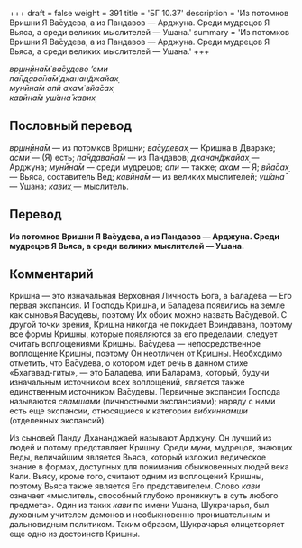 +++
draft = false
weight = 391
title = 'БГ 10.37'
description = 'Из потомков Вришни Я Ва̄судева, а из Пандавов — Арджуна. Среди мудрецов Я Вьяса, а среди великих мыслителей — Ушана.'
summary = 'Из потомков Вришни Я Ва̄судева, а из Пандавов — Арджуна. Среди мудрецов Я Вьяса, а среди великих мыслителей — Ушана.'
+++

_вр̣шн̣ӣна̄м̇ ва̄судево ’сми  
па̄н̣д̣ава̄на̄м̇ дханан̃джайах̣  
мунӣна̄м апй ахам̇ вйа̄сах̣  
кавӣна̄м уш́ана̄ кавих̣_

## Пословный перевод

_вр̣шн̣ӣна̄м_ — из потомков Вришни; _ва̄судевах̣_ — Кришна в Двараке; _асми_ — (Я) есть; _па̄н̣д̣ава̄на̄м_ — из Пандавов; _дханан̃джайах̣_ — Арджуна; _мунӣна̄м_ — среди мудрецов; _апи_ — также; _ахам_ — Я; _вйа̄сах̣_ — Вьяса, составитель Вед; _кавӣна̄м_ — из великих мыслителей; _уш́ана̄_ — Ушана; _кавих̣_ — мыслитель.

## Перевод

**Из потомков Вришни Я Ва̄судева, а из Пандавов — Арджуна. Среди мудрецов Я Вьяса, а среди великих мыслителей — Ушана.**

## Комментарий

Кришна — это изначальная Верховная Личность Бога, а Баладева — Его первая экспансия. И Господь Кришна, и Баладева появились на земле как сыновья Васудевы, поэтому Их обоих можно назвать Ва̄судевой. С другой точки зрения, Кришна никогда не покидает Вриндавана, поэтому все формы Кришны, которые появляются за его пределами, следует считать воплощениями Кришны. Ва̄судева — непосредственное воплощение Кришны, поэтому Он неотличен от Кришны. Необходимо отметить, что Ва̄судева, о котором идет речь в данном стихе «Бхагавад-гиты», — это Баладева, или Баларама, который, будучи изначальным источником всех воплощений, является также единственным источником Ва̄судевы. Первичные экспансии Господа называются _свамшами_ (личностными экспансиями); наряду с ними есть еще экспансии, относящиеся к категории _вибхиннамши_ (отделенных экспансий).

Из сыновей Панду Дхананджаей называют Арджуну. Он лучший из людей и потому представляет Кришну. Среди _муни,_ мудрецов, знающих Веды, величайшим является Вьяса, который изложил ведическое знание в формах, доступных для понимания обыкновенных людей века Кали. Вьясу, кроме того, считают одним из воплощений Кришны, поэтому Вьяса также является Его представителем. Слово _кави_ означает «мыслитель, способный глубоко проникнуть в суть любого предмета». Один из таких _кави_ по имени Ушана, Шукрачарья, был духовным учителем демонов и необыкновенно проницательным и дальновидным политиком. Таким образом, Шукрачарья олицетворяет еще одно из достоинств Кришны.
